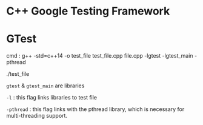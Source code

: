 # C++ Google Testing Framework
# GTest 

cmd :
g++ -std=c++14 -o test_file test_file.cpp file.cpp -lgtest -lgtest_main -pthread

./test_file

`gtest` & `gtest_main` are libraries

`-l` : this flag links libraries to test file

`-pthread` : this flag links with the pthread library, which is necessary for multi-threading support.
